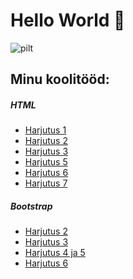 <html lang="et">
  <head>
    <meta charset="utf-8">
    <meta name="viewport" content="width=device-width, initial-scale=1">
    <link href="https://cdn.jsdelivr.net/npm/bootstrap@5.3.3/dist/css/bootstrap.min.css" rel="stylesheet" integrity="sha384-QWTKZyjpPEjISv5WaRU9OFeRpok6YctnYmDr5pNlyT2bRjXh0JMhjY6hW+ALEwIH" crossorigin="anonymous">
            </ol>
            </nav>
            <h1>Hello World 👋 </h1>
            <img src="https://picsum.photos/id/234/1200/400" class="img-fluid" alt="pilt">
                      <h2>Minu koolitööd:</h2>
        </div>
        <div class="col-sm-4">
            <div class="card mt-3">
                <div class="card-header">
                  <h5>HTML</h5>
                </div>
                <div class="card-body">
                    <div class="row">
                        <div class="col-sm">
                            <ul class="list-unstyled">
                                <li><a href="https://sigridlillep.github.io/SigridLillep/01.html">Harjutus 1</a></li>
                                <li><a href="https://sigridlillep.github.io/SigridLillep/02.html">Harjutus 2</a></li>
                                <li><a href="https://sigridlillep.github.io/SigridLillep/03.html">Harjutus 3</a></li>
                                <li><a href="https://sigridlillep.github.io/SigridLillep/05.html">Harjutus 5</a></li>
                                <li><a href="https://sigridlillep.github.io/SigridLillep/06.html">Harjutus 6</a></li>
                                <li><a href="https://sigridlillep.github.io/SigridLillep/07.html">Harjutus 7</a></li>
                            </ul>
                        </div>
                    </div>
                </div>
            </div>
                            <h5>Bootstrap</h5>
                </div>
                <div class="card-body">
                    <div class="row">
                        <div class="col-sm">
                            <ul class="list-unstyled">
                                <li><a href="https://sigridlillep.github.io/SigridLillep/bs02.html)">Harjutus 2</a></li>
                                <li><a href="https://sigridlillep.github.io/SigridLillep/bs03.html)">Harjutus 3</a></li>
                                <li><a href="https://sigridlillep.github.io/SigridLillep/bs04_5.html)">Harjutus 4 ja 5</a></li>
                                <li><a href="https://sigridlillep.github.io/SigridLillep/bs06.html)">Harjutus 6</a></li>
                            </ul>
                        </div>
                    </div>
                </div>
            </div>
        </div>
  </body>
</html>

<!--
**SigridLillep/SigridLillep** is a ✨ _special_ ✨ repository because its `README.md` (this file) appears on your GitHub profile.

Here are some ideas to get you started:

- 🔭 I’m currently working on ...
- 🌱 I’m currently learning ...
- 👯 I’m looking to collaborate on ...
- 🤔 I’m looking for help with ...
- 💬 Ask me about ...
- 📫 How to reach me: ...
- 😄 Pronouns: ...
- ⚡ Fun fact: ...
-->
